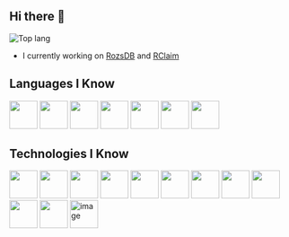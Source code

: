 ## Hi there 👋

![Top lang](https://github-readme-stats.vercel.app/api/top-langs/?username=Weesli&hide_progress=false)

- I currently working on [RozsDB](https://github.com/Weesli/rozsdb) and [RClaim](https://github.com/Weesli/RClaim)


## Languages I Know
<p align="left">
  <img src="https://cdn.jsdelivr.net/gh/devicons/devicon@latest/icons/java/java-original-wordmark.svg" width="50px" height="50px" />
  <img src="https://cdn.jsdelivr.net/gh/devicons/devicon@latest/icons/javascript/javascript-original.svg" width="50px" height="50px" />
  <img src="https://cdn.jsdelivr.net/gh/devicons/devicon@latest/icons/typescript/typescript-original.svg" width="50px" height="50px"/>
  <img src="https://cdn.jsdelivr.net/gh/devicons/devicon@latest/icons/go/go-original-wordmark.svg" width="50px" height="50px"/>
  <img src="https://cdn.jsdelivr.net/gh/devicons/devicon@latest/icons/python/python-original-wordmark.svg" width="50px" height="50px"/>
  <img src="https://cdn.jsdelivr.net/gh/devicons/devicon@latest/icons/csharp/csharp-original.svg" width="50px" height="50px"/>
  <img src="https://cdn.jsdelivr.net/gh/devicons/devicon@latest/icons/kotlin/kotlin-original.svg" width="50px" height="50px" />
</p>



## Technologies I Know
<p align="left">
  <img src="https://cdn.jsdelivr.net/gh/devicons/devicon@latest/icons/react/react-original-wordmark.svg"  width="50px" height="50px"/>
  <img src="https://cdn.jsdelivr.net/gh/devicons/devicon@latest/icons/svelte/svelte-original.svg"  width="50px" height="50px"/>
  <img src="https://cdn.jsdelivr.net/gh/devicons/devicon@latest/icons/express/express-original-wordmark.svg"  width="50px" height="50px"/>
  <img src="https://cdn.jsdelivr.net/gh/devicons/devicon@latest/icons/fastify/fastify-original-wordmark.svg"  width="50px" height="50px"/>
  <img src="https://cdn.jsdelivr.net/gh/devicons/devicon@latest/icons/mongodb/mongodb-original-wordmark.svg"  width="50px" height="50px"/>
  <img src="https://cdn.jsdelivr.net/gh/devicons/devicon@latest/icons/mysql/mysql-original-wordmark.svg" width="50px" height="50px" />
  <img src="https://cdn.jsdelivr.net/gh/devicons/devicon@latest/icons/sqlite/sqlite-original-wordmark.svg"  width="50px" height="50px"/>
  <img src="https://cdn.jsdelivr.net/gh/devicons/devicon@latest/icons/redis/redis-original-wordmark.svg"  width="50px" height="50px"/>
  <img src="https://cdn.jsdelivr.net/gh/devicons/devicon@latest/icons/html5/html5-original-wordmark.svg"  width="50px" height="50px"/>
  <img src="https://cdn.jsdelivr.net/gh/devicons/devicon@latest/icons/css3/css3-original-wordmark.svg" width="50px" height="50px" />
  <img src="https://cdn.jsdelivr.net/gh/devicons/devicon@latest/icons/tailwindcss/tailwindcss-original-wordmark.svg"  width="50px" height="50px"/>
  <img width="50px" height="50px" alt="image" src="https://github.com/user-attachments/assets/20a0e6c2-4e60-4ec2-b650-05005e276cae" />

</p>
